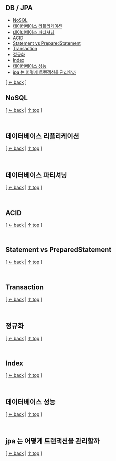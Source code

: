 ## DB / JPA
- [NoSQL](#nosql)
- [데이터베이스 리플리케이션](#데이터베이스-리플리케이션)
- [데이터베이스 파티셔닝](#데이터베이스-파티셔닝)
- [ACID](#acid)
- [Statement vs PreparedStatement](#statement-vs-preparedstatement)
- [Transaction](#transaction)
- [정규화](#정규화)
- [Index](#index)
- [데이터베이스 성능](#데이터베이스-성능)
- [jpa 는 어떻게 트랜잭션을 관리할까](#jpa-는-어떻게-트랜잭션을-관리할까)

[ [← back](https://github.com/cholnh/study-cs#-dbjpa-) ]

## NoSQL

[ [← back](https://github.com/cholnh/study-cs#-dbjpa-) | [↑ top](https://github.com/cholnh/study-cs/blob/main/post/question/architecture/index.md#db--jpa) ]

<br/>

## 데이터베이스 리플리케이션

[ [← back](https://github.com/cholnh/study-cs#-dbjpa-) | [↑ top](https://github.com/cholnh/study-cs/blob/main/post/question/architecture/index.md#db--jpa) ]

<br/>

## 데이터베이스 파티셔닝

[ [← back](https://github.com/cholnh/study-cs#-dbjpa-) | [↑ top](https://github.com/cholnh/study-cs/blob/main/post/question/architecture/index.md#db--jpa) ]

<br/>

## ACID

[ [← back](https://github.com/cholnh/study-cs#-dbjpa-) | [↑ top](https://github.com/cholnh/study-cs/blob/main/post/question/architecture/index.md#db--jpa) ]

<br/>

## Statement vs PreparedStatement

[ [← back](https://github.com/cholnh/study-cs#-dbjpa-) | [↑ top](https://github.com/cholnh/study-cs/blob/main/post/question/architecture/index.md#db--jpa) ]

<br/>

## Transaction

[ [← back](https://github.com/cholnh/study-cs#-dbjpa-) | [↑ top](https://github.com/cholnh/study-cs/blob/main/post/question/architecture/index.md#db--jpa) ]

<br/>

## 정규화

[ [← back](https://github.com/cholnh/study-cs#-dbjpa-) | [↑ top](https://github.com/cholnh/study-cs/blob/main/post/question/architecture/index.md#db--jpa) ]

<br/>

## Index

[ [← back](https://github.com/cholnh/study-cs#-dbjpa-) | [↑ top](https://github.com/cholnh/study-cs/blob/main/post/question/architecture/index.md#db--jpa) ]

<br/>

## 데이터베이스 성능

[ [← back](https://github.com/cholnh/study-cs#-dbjpa-) | [↑ top](https://github.com/cholnh/study-cs/blob/main/post/question/architecture/index.md#db--jpa) ]

<br/>

## jpa 는 어떻게 트랜잭션을 관리할까

[ [← back](https://github.com/cholnh/study-cs#-dbjpa-) | [↑ top](https://github.com/cholnh/study-cs/blob/main/post/question/architecture/index.md#db--jpa) ]